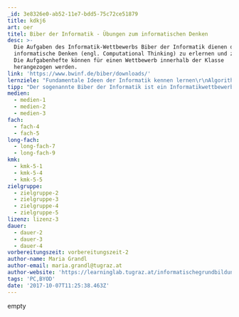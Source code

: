 ```yaml
---
_id: 3e8326e0-ab52-11e7-bdd5-75c72ce51879
title: kdkj6
art: oer
titel: Biber der Informatik - Übungen zum informatischen Denken
desc: >-
  Die Aufgaben des Informatik-Wettbewerbs Biber der Informatik dienen dazu, das
  informatische Denken (engl. Computational Thinking) zu erlernen und zu üben.
  Die Aufgabenhefte können für einen Wettbewerb innerhalb der Klasse
  herangezogen werden.
link: 'https://www.bwinf.de/biber/downloads/'
lernziele: "Fundamentale Ideen der Informatik kennen lernen\r\nAlgorithmisches/Logisches Problemlösen kennen lernen, üben und anwenden"
tipp: "Der sogenannte Biber der Informatik ist ein Informatikwettbewerb zum Erlernen und Üben des informatischen Denkens, der im Jahr 2017 bereits zum elften Mal durchgeführt wird. \r\nDie Teilnahme ist von der 3. bis zur 13. Schulstufe möglich. Der Wettbewerb findet jährlich im November statt und kann in 5 Altersgruppen (3.-4., 5.-6., 7.-8., 9.-10. und 11.-13.Schulstufe) online durchgeführt werden. Beim Wettbewerb werden in der Sekundarstufe 2 jeweils 15 Aufgaben, welche in 3 Schwierigkeitsstufen unterteilt sind, gestellt. \r\nDiese müssen innerhalb von 40 Minuten bearbeitet werden. Die Ideen zu den Aufgabenstammen von Unterstützer(n)/innen der internationalen Initiative Bebras (International Challenge on Informatics and Computational Thinking), welche auch die nötige Infrastruktur zur Durchführung des Wettbewerbs bereitstellt. Die Aufgaben setzen keine informatischen Vorkenntnisse voraus und präsentieren vielfältige Problemstellungen, die durch das Anwenden von informatischen Konzepten gelöst werden müssen. Diese Konzepte müssen jedoch nicht bekannt sein, sondern werden im Rahmen der Aufgaben spielerisch erworben. Im Vordergrund steht der Erwerb und weniger die Überprüfung von Fähigkeiten im Zusammenhang mit Computational Thinking.\r\n\r\nAuf der Website des BWINF (Bundesweite Informatikwettbewerbe) werden die Aufgaben für alle Altersgruppen gesammelt und durch wichtige Erklärungen ergänzt, sodass die informatischen Konzepte auch in das Bewusstsein der SchülerInnen geraten. \r\n\r\nDarüber hinaus ist eine eigene BIBER APP für die Betriebssysteme ANDROID und iOS verfügbar, die zum Üben herangezogen werden kann."
medien:
  - medien-1
  - medien-2
  - medien-3
fach:
  - fach-4
  - fach-5
long-fach:
  - long-fach-7
  - long-fach-9
kmk:
  - kmk-5-1
  - kmk-5-4
  - kmk-5-5
zielgruppe:
  - zielgruppe-2
  - zielgruppe-3
  - zielgruppe-4
  - zielgruppe-5
lizenz: lizenz-3
dauer:
  - dauer-2
  - dauer-3
  - dauer-4
vorbereitungszeit: vorbereitungszeit-2
author-name: Maria Grandl
author-email: maria.grandl@tugraz.at
author-website: 'https://learninglab.tugraz.at/informatischegrundbildung/'
tags: 'PC,BYOD'
date: '2017-10-07T11:25:38.463Z'
---
```

empty
